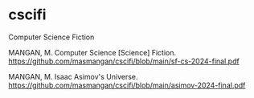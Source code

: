 # cscifi
Computer Science Fiction


MANGAN, M. Computer Science [Science] Fiction. 
https://github.com/masmangan/cscifi/blob/main/sf-cs-2024-final.pdf

MANGAN, M. Isaac Asimov's Universe. 
https://github.com/masmangan/cscifi/blob/main/asimov-2024-final.pdf
